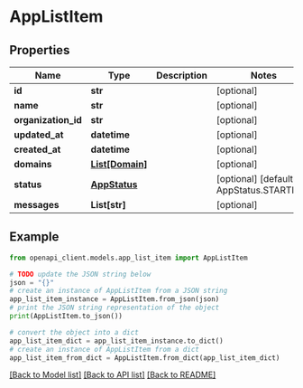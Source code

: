 # AppListItem


## Properties

Name | Type | Description | Notes
------------ | ------------- | ------------- | -------------
**id** | **str** |  | [optional] 
**name** | **str** |  | [optional] 
**organization_id** | **str** |  | [optional] 
**updated_at** | **datetime** |  | [optional] 
**created_at** | **datetime** |  | [optional] 
**domains** | [**List[Domain]**](Domain.md) |  | [optional] 
**status** | [**AppStatus**](AppStatus.md) |  | [optional] [default to AppStatus.STARTING]
**messages** | **List[str]** |  | [optional] 

## Example

```python
from openapi_client.models.app_list_item import AppListItem

# TODO update the JSON string below
json = "{}"
# create an instance of AppListItem from a JSON string
app_list_item_instance = AppListItem.from_json(json)
# print the JSON string representation of the object
print(AppListItem.to_json())

# convert the object into a dict
app_list_item_dict = app_list_item_instance.to_dict()
# create an instance of AppListItem from a dict
app_list_item_from_dict = AppListItem.from_dict(app_list_item_dict)
```
[[Back to Model list]](../README.md#documentation-for-models) [[Back to API list]](../README.md#documentation-for-api-endpoints) [[Back to README]](../README.md)


